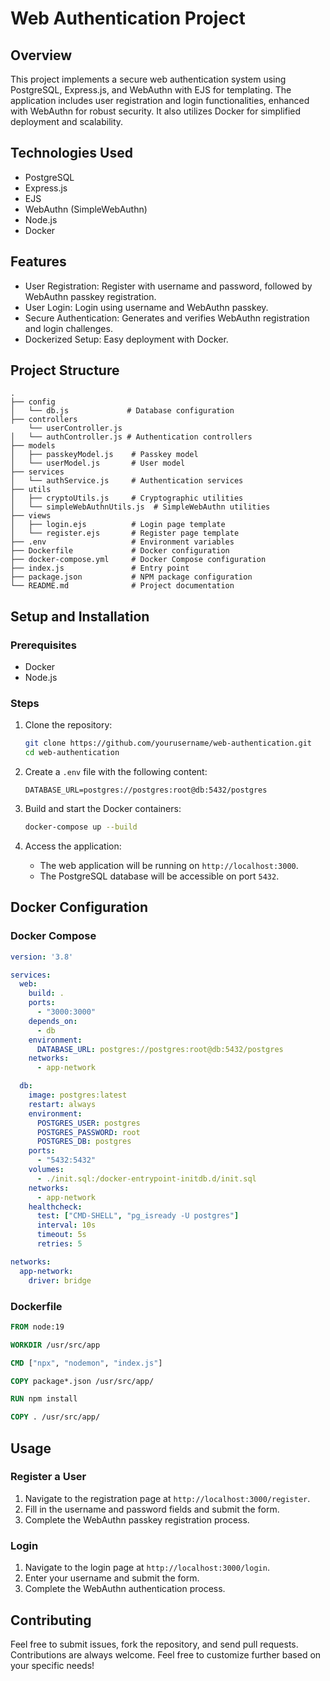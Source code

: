
# Web Authentication Project

## Overview

This project implements a secure web authentication system using PostgreSQL, Express.js, and WebAuthn with EJS for templating. The application includes user registration and login functionalities, enhanced with WebAuthn for robust security. It also utilizes Docker for simplified deployment and scalability.

## Technologies Used

- PostgreSQL
- Express.js
- EJS
- WebAuthn (SimpleWebAuthn)
- Node.js
- Docker

## Features

- User Registration: Register with username and password, followed by WebAuthn passkey registration.
- User Login: Login using username and WebAuthn passkey.
- Secure Authentication: Generates and verifies WebAuthn registration and login challenges.
- Dockerized Setup: Easy deployment with Docker.

## Project Structure

```
.
├── config
│   └── db.js             # Database configuration
├── controllers
    └── userController.js
│   └── authController.js # Authentication controllers
├── models
│   ├── passkeyModel.js    # Passkey model
│   └── userModel.js       # User model
├── services
│   └── authService.js     # Authentication services
├── utils
│   ├── cryptoUtils.js     # Cryptographic utilities
│   └── simpleWebAuthnUtils.js  # SimpleWebAuthn utilities
├── views
│   ├── login.ejs          # Login page template
│   └── register.ejs       # Register page template
├── .env                   # Environment variables
├── Dockerfile             # Docker configuration
├── docker-compose.yml     # Docker Compose configuration
├── index.js               # Entry point
├── package.json           # NPM package configuration
└── README.md              # Project documentation
```

## Setup and Installation

### Prerequisites

- Docker
- Node.js

### Steps

1. Clone the repository:
   ```bash
   git clone https://github.com/yourusername/web-authentication.git
   cd web-authentication
   ```

2. Create a `.env` file with the following content:
   ```env
   DATABASE_URL=postgres://postgres:root@db:5432/postgres
   ```

3. Build and start the Docker containers:
   ```bash
   docker-compose up --build
   ```

4. Access the application:
   - The web application will be running on `http://localhost:3000`.
   - The PostgreSQL database will be accessible on port `5432`.

## Docker Configuration

### Docker Compose

```yaml
version: '3.8'

services:
  web:
    build: .
    ports:
      - "3000:3000"
    depends_on:
      - db
    environment:
      DATABASE_URL: postgres://postgres:root@db:5432/postgres
    networks:
      - app-network

  db:
    image: postgres:latest
    restart: always
    environment:
      POSTGRES_USER: postgres
      POSTGRES_PASSWORD: root
      POSTGRES_DB: postgres
    ports:
      - "5432:5432"
    volumes:
      - ./init.sql:/docker-entrypoint-initdb.d/init.sql
    networks:
      - app-network
    healthcheck:
      test: ["CMD-SHELL", "pg_isready -U postgres"]
      interval: 10s
      timeout: 5s
      retries: 5

networks:
  app-network:
    driver: bridge
```

### Dockerfile

```dockerfile
FROM node:19

WORKDIR /usr/src/app

CMD ["npx", "nodemon", "index.js"]

COPY package*.json /usr/src/app/

RUN npm install

COPY . /usr/src/app/
```

## Usage

### Register a User

1. Navigate to the registration page at `http://localhost:3000/register`.
2. Fill in the username and password fields and submit the form.
3. Complete the WebAuthn passkey registration process.

### Login

1. Navigate to the login page at `http://localhost:3000/login`.
2. Enter your username and submit the form.
3. Complete the WebAuthn authentication process.


## Contributing

Feel free to submit issues, fork the repository, and send pull requests. Contributions are always welcome.
Feel free to customize further based on your specific needs!
